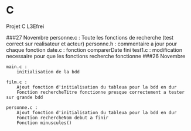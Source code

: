 C
=

Projet C L3Efrei

###27 Novembre 
	personne.c : 
		Toute les fonctions de recherche (test correct sur realisateur et acteur)
	personne.h :
		commentaire a jour pour chaque fonction
	date.c :
		fonction comparerDate fini
	test1.c :
		modification necessaire pour que les fonctions recherche fonctionne
###26 Novembre

	main.c :
		initialisation de la bdd

	film.c :
		Ajout fonction d'initialisation du tableua pour la bdd en dur
		Fonction rechercheTitre fonctionne presque correctement a tester sur grande bdd

	personne.c :
		Ajout fonction d'initialisation du tableua pour la bdd en dur
		Fonction rechercheNom debut a finir
		Fonction minuscules()	
